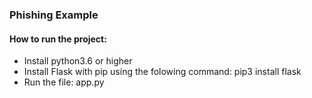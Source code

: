 <h3>Phishing Example</h3>

<h4>How to run the project:</h4>

- Install python3.6 or higher
- Install Flask with pip using the folowing command: pip3 install flask
- Run the file: app.py